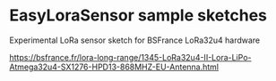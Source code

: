 # EasyLoraSensor sample sketches
Experimental LoRa sensor sketch for BSFrance LoRa32u4 hardware

https://bsfrance.fr/lora-long-range/1345-LoRa32u4-II-Lora-LiPo-Atmega32u4-SX1276-HPD13-868MHZ-EU-Antenna.html

